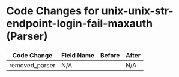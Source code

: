 # Code Changes for unix-unix-str-endpoint-login-fail-maxauth (Parser)

| Code Change | Field Name | Before | After |
|-------------|------------|--------|-------|
| removed_parser | N/A |  | N/A |